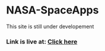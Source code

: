 # NASA-SpaceApps
This site is still under developement
<h3>Link is live at: <a href="https://arjijethin.github.io/NASA-SpaceApps/">Click here</a></h3>
